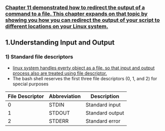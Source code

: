 


### [ Chapter 11 demonstrated how to redirect the output of a command to a file. This chapter expands on that topic by showing you how you can redirect the output of your script to different locations on your Linux system.]()


1.Understanding Input and Output
---

### 1) Standard file descriptors
+ [linux system handles everty object as a file. so that input and output process also are treated using file descriptor.]()
+  The bash shell reserves the first three file descriptors (0, 1, and 2) for special purposes

|File Descriptor| Abbreviation| Description|
|-|-|-|
|0 |STDIN |Standard input|
|1 |STDOUT |Standard output|
|2| STDERR |Standard error|
